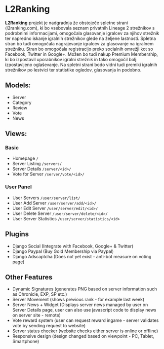 L2Ranking
=========
**L2Ranking** projekt je nadgradnja že obstoječe spletne strani (l2ranking.com), ki bo vsebovala seznam privatnih Lineage 2 strežnikov s podrobnimi informacijami, omogočala glasovanje igralcev za njihov strežnik ter napredno iskanje igralnih strežnikov glede na željene lastnosti. Spletna stran bo tudi omogočala nagrajevanje igralcev za glasovanje na igralnem strežniku. Stran bo omogočala registracijo preko socialnih omrežji kot so Facebook, Twitter in Google+. Možen bo tudi nakup Premium Membership, ki bo izpostavil uporabnikov igralni strežnik in tako omogočil bolj izpostavljeno oglaševanje. Na spletni strani bodo vidni tudi premiki igralnih strežnikov po lestvici ter statistike ogledov, glasovanja in podobno.


## Models:

* Server
* Category
* Review
* Vote
* News

## Views:
###  Basic

* Homepage `/`
* Server Listing `/servers/`
* Server Details `/server/<id>/`
* Vote for Server `/server/vote/<id>/`
  
### User Panel

* User Servers `/user/server/list/`
* User Add Server `/user/server/add/<id>/`
* User Edit Server `/user/server/edit/<id>/`
* User Delete Server `/user/server/delete/<id>/`
* User Server Statistics `/user/server/statistics/<id>`

## Plugins

* Django Social (Integrate with Facebook, Google+ & Twitter)
* Django Paypal (Buy Gold Membership via Paypal)
* Django Adscaptcha (Does not yet exist - anti-bot measure on voting page)

## Other Features

* Dynamic Signatures (generates PNG based on server information such as Chronicle, EXP, SP etc.)
* Server Movement (shows previous rank - for example last week)
* Server News + Widget (Displays server news managed by user on Server Details page, user can also use javascript code to display news on server site - remote)
* Vote reward system (user can request reward ingame - server validates vote by sending request to website)
* Server status checker (website checks either server is online or offline)
* Responsive design (design changed based on viewpoint - PC, Tablet, Smartphone)
